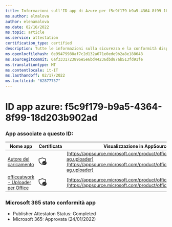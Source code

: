 ```yaml
---
title: Informazioni sull'ID app di Azure per f5c9f179-b9a5-4364-8f99-18d203b902ad
ms.author: elmalova
author: elenamalova
ms.date: 02/16/2022
ms.topic: article
ms.service: attestation
certification_type: certified
description: Tutte le informazioni sulla sicurezza e la conformità disponibili per f5c9f179-b9a5-4364-8f99-18d203b902ad.
ms.openlocfilehash: 0e99479988af7c2d132a671e0ede9b2a8e188648
ms.sourcegitcommit: 6af3331723896e5e6bd44236dbd87ab513fd91fe
ms.translationtype: MT
ms.contentlocale: it-IT
ms.lasthandoff: 02/17/2022
ms.locfileid: "62877757"
---
```

# <a name="azure-app-id-f5c9f179-b9a5-4364-8f99-18d203b902ad"></a>ID app azure: f5c9f179-b9a5-4364-8f99-18d203b902ad


### <a name="apps-associated-with-this-id"></a>App associate a questo ID:
| **Nome app** | **Certificata** | **Visualizzazione in AppSource** |
|--------------|---------------|-----------------------|
| [Autore del caricamento](https://docs.microsoft.com/microsoft-365-app-certification/forward/officeatwork-ag.uploader) | <img alt="Certified application badge" src="../media/certified-badge.png" height="25" width="25" /> | [https://appsource.microsoft.com/product/office/officeatwork-ag.uploader](https://appsource.microsoft.com/product/office/officeatwork-ag.uploader) |
| [officeatwork - Uploader per Office](https://docs.microsoft.com/microsoft-365-app-certification/forward/WA104381430) | <img alt="Certified application badge" src="../media/certified-badge.png" height="25" width="25" /> | [https://appsource.microsoft.com/product/office/WA104381430](https://appsource.microsoft.com/product/office/WA104381430) |

### <a name="microsoft-365-app-compliance-status"></a>Microsoft 365 stato conformità app
- Publisher Attestaton Status: Completed
- Microsoft 365: Approvata (24/01/2022)
